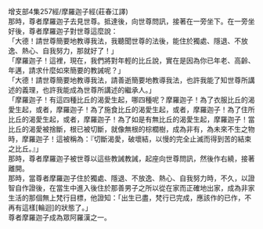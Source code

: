 增支部4集257經/摩羅迦子經(莊春江譯)  
那時，尊者摩羅迦子去見世尊。抵達後，向世尊問訊，接著在一旁坐下。在一旁坐好後，尊者摩羅迦子對世尊這麼說：  
「大德！請世尊簡要地教導我法，我聽聞世尊的法後，能住於獨處、隱退、不放逸、熱心、自我努力，那就好了！」  
「摩羅迦子！這裡，現在，我們將對年輕的比丘說，實在是因為你已年老、高齡、年邁，請求什麼如來簡要的教誡呢？」  
「大德！請世尊簡要地教導我法，請善逝簡要地教導我法，也許我能了知世尊所講述的義理，也許我能成為世尊所講述的繼承人。」  
「摩羅迦子！有這四種比丘的渴愛生起，哪四種呢？摩羅迦子！為了衣服比丘的渴愛生起，或者，摩羅迦子！為了施食比丘的渴愛生起，或者，摩羅迦子！為了住所比丘的渴愛生起，或者，摩羅迦子！為了如是有無比丘的渴愛生起，摩羅迦子！當比丘的渴愛被捨斷，根已被切斷，就像無根的棕櫚樹，成為非有，為未來不生之物時，摩羅迦子！這被稱為：『切斷渴愛，破壞結，以慢的完全止滅而得到苦的結束之比丘。』」  
那時，尊者摩羅迦子被世尊以這些教誡教誡，起座向世尊問訊，然後作右繞，接著離開。  
那時，當尊者摩羅迦子住於獨處、隱退、不放逸、熱心、自我努力時，不久，以證智自作證後，在當生中進入後住於那善男子之所以從在家而正確地出家，成為非家生活的那個無上梵行目標，他證知：「出生已盡，梵行已完成，應該作的已作，不再有這樣[輪迴]的狀態了。」  
尊者摩羅迦子成為眾阿羅漢之一。  
  
  
